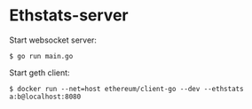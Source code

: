 
# Ethstats-server

Start websocket server:

```
$ go run main.go
```

Start geth client:

```
$ docker run --net=host ethereum/client-go --dev --ethstats a:b@localhost:8080
```
